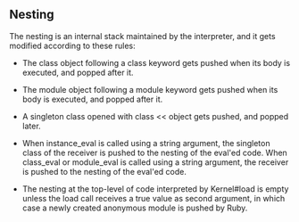 Nesting
---
The nesting is an internal stack maintained by the interpreter, and it gets modified according to these rules:

- The class object following a class keyword gets pushed when its body is executed, and popped after it.

- The module object following a module keyword gets pushed when its body is executed, and popped after it.

- A singleton class opened with class << object gets pushed, and popped later.

- When instance_eval is called using a string argument, the singleton class of the receiver is pushed to the nesting of the eval'ed code. When class_eval or module_eval is called using a string argument, the receiver is pushed to the nesting of the eval'ed code.

- The nesting at the top-level of code interpreted by Kernel#load is empty unless the load call receives a true value as second argument, in which case a newly created anonymous module is pushed by Ruby.
